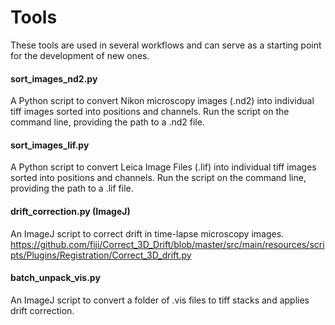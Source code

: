 # Tools
These tools are used in several workflows and can serve as a starting point for the development of new ones.

#### sort_images_nd2.py
A Python script to convert Nikon microscopy images (.nd2) into individual tiff images sorted into positions and channels. Run the script on the command line, providing the path to a .nd2 file.

#### sort_images_lif.py
A Python script to convert Leica Image Files (.lif) into individual tiff images sorted into positions and channels. Run the script on the command line, providing the path to a .lif file.

#### drift_correction.py (ImageJ)
An ImageJ script to correct drift in time-lapse microscopy images.
https://github.com/fiji/Correct_3D_Drift/blob/master/src/main/resources/scripts/Plugins/Registration/Correct_3D_drift.py

#### batch_unpack_vis.py
An ImageJ script to convert a folder of .vis files to tiff stacks and applies drift correction. 